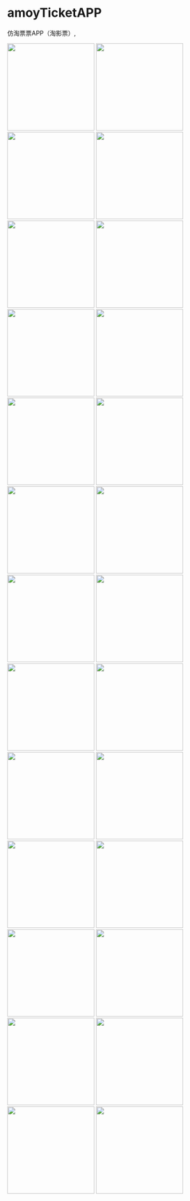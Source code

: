 # amoyTicketAPP
仿淘票票APP（淘影票）,

<img src="https://github.com/cjy1/picture/blob/master/01.png?raw=true" width="200"/>
<img src="https://github.com/cjy1/picture/blob/master/02.png?raw=true" width="200"/>
<img src="https://github.com/cjy1/picture/blob/master/03.png?raw=true" width="200"/>
<img src="https://github.com/cjy1/picture/blob/master/04.png?raw=true" width="200"/>
<img src="https://github.com/cjy1/picture/blob/master/95.png?raw=true" width="200"/>
<img src="https://github.com/cjy1/picture/blob/master/06.png?raw=true" width="200"/>
<img src="https://github.com/cjy1/picture/blob/master/07.png?raw=true" width="200"/>
<img src="https://github.com/cjy1/picture/blob/master/08.png?raw=true" width="200"/>
<img src="https://github.com/cjy1/picture/blob/master/09.png?raw=true" width="200"/>
<img src="https://github.com/cjy1/picture/blob/master/10.jpg?raw=true" width="200"/>
<img src="https://github.com/cjy1/picture/blob/master/11.png?raw=true" width="200"/>
<img src="https://github.com/cjy1/picture/blob/master/12.png?raw=true" width="200"/>
<img src="https://github.com/cjy1/picture/blob/master/13.jpg?raw=true" width="200"/>
<img src="https://github.com/cjy1/picture/blob/master/14.png?raw=true" width="200"/>
<img src="https://github.com/cjy1/picture/blob/master/15.png?raw=true" width="200"/>
<img src="https://github.com/cjy1/picture/blob/master/16.png?raw=true" width="200"/>
<img src="https://github.com/cjy1/picture/blob/master/17.png?raw=true" width="200"/>
<img src="https://github.com/cjy1/picture/blob/master/18.png?raw=true" width="200"/>
<img src="https://github.com/cjy1/picture/blob/master/19.png?raw=true" width="200"/>
<img src="https://github.com/cjy1/picture/blob/master/20.png?raw=true" width="200"/>
<img src="https://github.com/cjy1/picture/blob/master/21.png?raw=true" width="200"/>
<img src="https://github.com/cjy1/picture/blob/master/22.png?raw=true" width="200"/>
<img src="https://github.com/cjy1/picture/blob/master/23.png?raw=true" width="200"/>
<img src="https://github.com/cjy1/picture/blob/master/24.png?raw=true" width="200"/>
<img src="https://github.com/cjy1/picture/blob/master/25.png?raw=true" width="200"/>
<img src="https://github.com/cjy1/picture/blob/master/26.png?raw=true" width="200"/>
